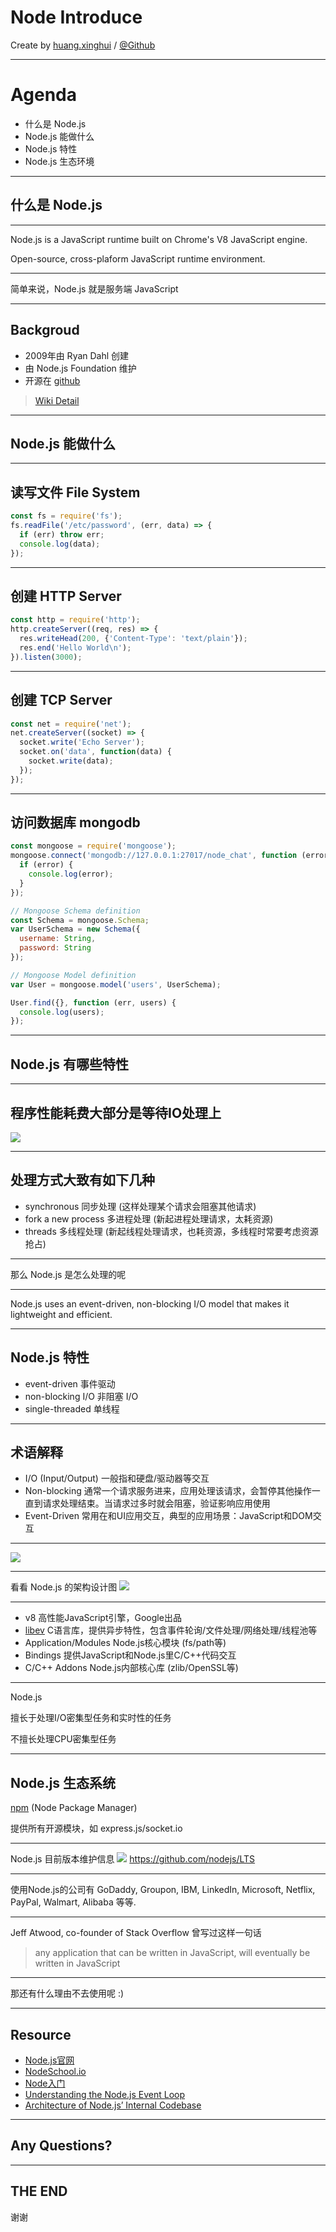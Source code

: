 # Node Introduce
Create by [huang.xinghui](http://huang-x-h.github.io/) / [@Github](https://github.com/huang-x-h)

---

# Agenda

- 什么是 Node.js 
- Node.js 能做什么
- Node.js 特性
- Node.js 生态环境

---

## 什么是 Node.js

---

Node.js is a JavaScript runtime built on Chrome's V8 JavaScript engine. 

Open-source, cross-plaform JavaScript runtime environment.

---

简单来说，Node.js 就是服务端 JavaScript

---

## Backgroud

- 2009年由 Ryan Dahl 创建
- 由 Node.js Foundation 维护
- 开源在 [github](https://github.com/nodejs/node)

> [Wiki Detail](https://en.wikipedia.org/wiki/Node.js)

---

## Node.js 能做什么

---

## 读写文件 File System

```js
const fs = require('fs');
fs.readFile('/etc/password', (err, data) => {
  if (err) throw err;
  console.log(data);
});
```

---

## 创建 HTTP Server

```js
const http = require('http');
http.createServer((req, res) => {
  res.writeHead(200, {'Content-Type': 'text/plain'});
  res.end('Hello World\n');
}).listen(3000);  
```

---

## 创建 TCP Server

```js
const net = require('net');
net.createServer((socket) => {
  socket.write('Echo Server');
  socket.on('data', function(data) {
    socket.write(data);
  });
});
```

---

## 访问数据库 mongodb

```js
const mongoose = require('mongoose');
mongoose.connect('mongodb://127.0.0.1:27017/node_chat', function (error) {
  if (error) {
    console.log(error);
  }
});

// Mongoose Schema definition
const Schema = mongoose.Schema;
var UserSchema = new Schema({
  username: String,
  password: String
});

// Mongoose Model definition
var User = mongoose.model('users', UserSchema);

User.find({}, function (err, users) {
  console.log(users);
});
```

---

## Node.js 有哪些特性

---

## 程序性能耗费大部分是等待IO处理上
![](https://raw.githubusercontent.com/huang-x-h/slides/gh-pages/node-introduce/images/io-cost.png)

---

## 处理方式大致有如下几种

- synchronous 同步处理 (这样处理某个请求会阻塞其他请求)
- fork a new process 多进程处理 (新起进程处理请求，太耗资源)
- threads 多线程处理 (新起线程处理请求，也耗资源，多线程时常要考虑资源抢占)

---

那么 Node.js 是怎么处理的呢

---

Node.js uses an event-driven, non-blocking I/O model that makes it lightweight and efficient. 

---

## Node.js 特性
- event-driven 事件驱动
- non-blocking I/O 非阻塞 I/O
- single-threaded 单线程

---

## 术语解释
- I/O (Input/Output) 一般指和硬盘/驱动器等交互
- Non-blocking 通常一个请求服务进来，应用处理该请求，会暂停其他操作一直到请求处理结束。当请求过多时就会阻塞，验证影响应用使用
- Event-Driven 常用在和UI应用交互，典型的应用场景：JavaScript和DOM交互

---

![](https://raw.githubusercontent.com/huang-x-h/slides/gh-pages/node-introduce/images/non-blocking.png)

---

看看 Node.js 的架构设计图
![](https://raw.githubusercontent.com/huang-x-h/slides/gh-pages/node-introduce/images/architecture.png)

---

- v8 高性能JavaScript引擎，Google出品
- [libev](http://software.schmorp.de/pkg/libev.html) C语言库，提供异步特性，包含事件轮询/文件处理/网络处理/线程池等
- Application/Modules Node.js核心模块 (fs/path等)
- Bindings 提供JavaScript和Node.js里C/C++代码交互
- C/C++ Addons Node.js内部核心库 (zlib/OpenSSL等)

---

Node.js 

擅长于处理I/O密集型任务和实时性的任务

不擅长处理CPU密集型任务

---

## Node.js 生态系统

[npm](https://www.npmjs.com/) (Node Package Manager)

提供所有开源模块，如 express.js/socket.io

---

Node.js 目前版本维护信息
![](https://raw.githubusercontent.com/huang-x-h/slides/gh-pages/node-introduce/images/schedule.png)
https://github.com/nodejs/LTS

---

使用Node.js的公司有 GoDaddy, Groupon, IBM, LinkedIn, Microsoft, Netflix, PayPal, Walmart, Alibaba 等等.

---

Jeff Atwood, co-founder of Stack Overflow 曾写过这样一句话

> any application that can be written in JavaScript, will eventually be written in JavaScript

---

那还有什么理由不去使用呢 :)

---

## Resource

- [Node.js官网](https://nodejs.org/en/)
- [NodeSchool.io](http://nodeschool.io/)
- [Node入门](http://www.nodebeginner.org/index-zh-cn.html)
- [Understanding the Node.js Event Loop](https://nodesource.com/blog/understanding-the-nodejs-event-loop/)
- [Architecture of Node.js’ Internal Codebase](https://medium.com/yet-another-node-js-blog/architecture-of-node-js-internal-codebase-57cd8376b71f)

---

## Any Questions?

---

## THE END
						
谢谢
